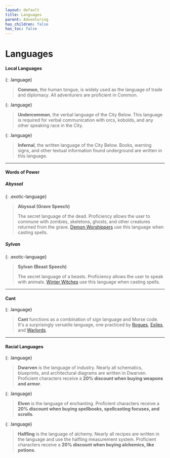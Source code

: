 ```yaml
---
layout: default
title: Languages
parent: Adventuring
has_children: false
has_toc: false
---
```


# Languages

#### Local Languages

{: .language}
> **Common**, the human tongue, is widely used as the language of trade and diplomacy. All adventurers are proficient in Common.

{: .language}
> **Undercommon**, the verbal language of the City Below. This language is required for verbal communication with orcs, kobolds, and any other speaking race in the City.

{: .language}
> **Infernal**, the written language of the City Below. Books, warning signs, and other textual information found underground are written in this language.

---

#### Words of Power

##### **Abyssal**

{: .exotic-language}
> **Abyssal (Grave Speech)**
> 
> The secret language of the dead. Proficiency allows the user to commune with zombies, skeletons, ghosts, and other creatures returned from the grave. [Demon Worshippers](../../data/archetypes/cleric_hell) use this language when casting spells.

##### **Sylvan**

{: .exotic-language}
> **Sylvan (Beast Speech)**
> 
> The secret language of a beasts. Proficiency allows the user to speak with animals. [Winter Witches](../../data/archetypes/cleric_winter) use this language when casting spells.

---

#### Cant

{: .language}
> **Cant** functions as a combination of sign language and Morse code. It's a surprisingly versatile language, one practiced by [Rogues](../character_creation/class/rogue), [Exiles](../character_creation/background/exile), and [Warlords](../character_creation/background/warlord).

---

#### Racial Languages

{: .language}
> **Dwarven** is the language of industry. Nearly all schematics, blueprints, and architectural diagrams are written in Dwarven. Proficient characters receive a **20% discount when buying weapons and armor**.

{: .language}
> **Elven** is the language of enchanting. Proficient characters receive a **20% discount when buying spellbooks, spellcasting focuses, and scrolls**.

{: .language}
> **Halfling** is the language of alchemy. Nearly all recipes are written in the language and use the halfling measurement system. Proficient characters receive a **20% discount when buying alchemics, like potions**.



<!-- ##### **Deep Speech**

{: .exotic-language}
> **Deep Speech (Telepathy)**
> 
> The secret language of psychics. Proficiency allows the user to telepathically send words, emotions, or images to a creature up to 60 feet away. [Dreamweavers](../../data/archetypes/cleric_dream) use this language when casting spells. -->

<!-- ##### **Giant**

{: .exotic-language}
> **Giant (Rune Carving)**
> 
> The secret language of a mythical race. Proficiency in this language teaches the two fundamental runes. Carving "steadfast" into an object makes it harder to break, while carving "falter" into an object makes it more brittle. [Stone Legionnaires](../../data/archetypes/cleric_stone) use this language when casting spells. -->


<!-- Secret languages have magic imbued into their very words. Unlike normal languages, they cannot be learned through conventional means. Certain clerics and [humans](../character_creation/race/human#standard) gain proficiency through their features. -->
